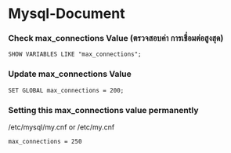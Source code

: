 # Mysql-Document

### Check max_connections Value (ตรวจสอบค่า การเชื่อมต่อสูงสุด)

    SHOW VARIABLES LIKE "max_connections";
    
### Update max_connections Value 

    SET GLOBAL max_connections = 200;
    
### Setting this max_connections value permanently

/etc/mysql/my.cnf or /etc/my.cnf

    max_connections = 250
